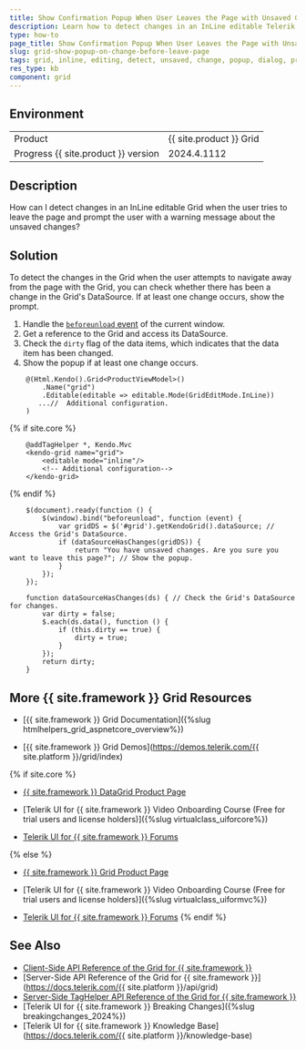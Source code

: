 ```yaml
---
title: Show Confirmation Popup When User Leaves the Page with Unsaved Grid Changes
description: Learn how to detect changes in an InLine editable Telerik UI for {{ site.framework }} Grid and prompt the user before leaving unsaved changes.
type: how-to
page_title: Show Confirmation Popup When User Leaves the Page with Unsaved Grid Changes
slug: grid-show-popup-on-change-before-leave-page
tags: grid, inline, editing, detect, unsaved, change, popup, dialog, prompt, user, confirmation, core, mvc, telerik
res_type: kb
component: grid
---
```


## Environment

<table>
 <tr>
  <td>Product</td>
  <td>{{ site.product }} Grid</td>
 </tr>
 <tr>
  <td>Progress {{ site.product }} version</td>
  <td>2024.4.1112</td>
 </tr>
</table>

## Description

How can I detect changes in an InLine editable Grid when the user tries to leave the page and prompt the user with a warning message about the unsaved changes?

## Solution

To detect the changes in the Grid when the user attempts to navigate away from the page with the Grid, you can check whether there has been a change in the Grid's DataSource. If at least one change occurs, show the prompt.

1. Handle the <a href="https://developer.mozilla.org/en-US/docs/Web/API/Window/beforeunload_event" target="_blank">`beforeunload` event</a> of the current window.
1. Get a reference to the Grid and access its DataSource.
1. Check the `dirty` flag of the data items, which indicates that the data item has been changed.
1. Show the popup if at least one change occurs.

```HtmlHelper
    @(Html.Kendo().Grid<ProductViewModel>()
        .Name("grid")
        .Editable(editable => editable.Mode(GridEditMode.InLine))
       ...//  Additional configuration.
    )
```
{% if site.core %}
```TagHelper
    @addTagHelper *, Kendo.Mvc
    <kendo-grid name="grid">
        <editable mode="inline"/>
        <!-- Additional configuration-->
    </kendo-grid>
```
{% endif %}
```Script
    $(document).ready(function () {
        $(window).bind("beforeunload", function (event) {
            var gridDS = $('#grid').getKendoGrid().dataSource; // Access the Grid's DataSource.
            if (dataSourceHasChanges(gridDS)) {
                return "You have unsaved changes. Are you sure you want to leave this page?"; // Show the popup.
            }
        });
    });

    function dataSourceHasChanges(ds) { // Check the Grid's DataSource for changes.
        var dirty = false;
        $.each(ds.data(), function () {
            if (this.dirty == true) {
                dirty = true;
            }
        });
        return dirty;
    }
```

## More {{ site.framework }} Grid Resources

* [{{ site.framework }} Grid Documentation]({%slug htmlhelpers_grid_aspnetcore_overview%})

* [{{ site.framework }} Grid Demos](https://demos.telerik.com/{{ site.platform }}/grid/index)

{% if site.core %}
* [{{ site.framework }} DataGrid Product Page](https://www.telerik.com/aspnet-core-ui/grid)

* [Telerik UI for {{ site.framework }} Video Onboarding Course (Free for trial users and license holders)]({%slug virtualclass_uiforcore%})

* [Telerik UI for {{ site.framework }} Forums](https://www.telerik.com/forums/aspnet-core-ui)

{% else %}
* [{{ site.framework }} Grid Product Page](https://www.telerik.com/aspnet-mvc/grid)

* [Telerik UI for {{ site.framework }} Video Onboarding Course (Free for trial users and license holders)]({%slug virtualclass_uiformvc%})

* [Telerik UI for {{ site.framework }} Forums](https://www.telerik.com/forums/aspnet-mvc)
{% endif %}

## See Also

* [Client-Side API Reference of the Grid for {{ site.framework }}](https://docs.telerik.com/kendo-ui/api/javascript/ui/grid)
* [Server-Side API Reference of the Grid for {{ site.framework }}](https://docs.telerik.com/{{ site.platform }}/api/grid)
* [Server-Side TagHelper API Reference of the Grid for {{ site.framework }}](https://docs.telerik.com/aspnet-core/api/taghelpers/grid)
* [Telerik UI for {{ site.framework }} Breaking Changes]({%slug breakingchanges_2024%})
* [Telerik UI for {{ site.framework }} Knowledge Base](https://docs.telerik.com/{{ site.platform }}/knowledge-base)
